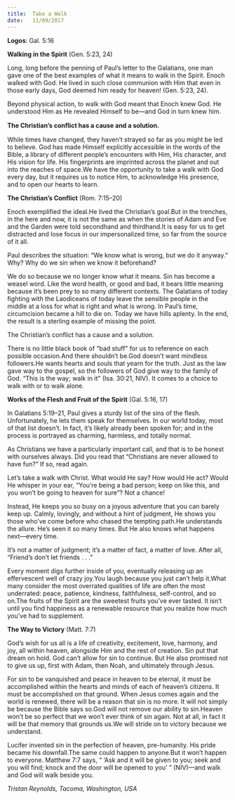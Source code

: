 ```yaml
---
title:  Take a Walk
date:   11/09/2017
---
```


**Logos**: Gal. 5:16

**Walking in the Spirit** (Gen. 5:23, 24)

Long, long before the penning of Paul’s letter to the Galatians, one man gave one of the best examples of what it means to walk in the Spirit. Enoch walked with God. He lived in such close communion with Him that even in those early days, God deemed him ready for heaven! (Gen. 5:23, 24).

Beyond physical action, to walk with God meant that Enoch knew God. He understood Him as He revealed Himself to be—and God in turn knew him.

**The Christian’s conﬂict has a cause and a solution.**

While times have changed, they haven’t strayed so far as you might be led to believe. God has made Himself explicitly accessible in the words of the Bible, a library of different people’s encounters with Him, His character, and His vision for life. His fingerprints are imprinted across the planet and out into the reaches of space.We have the opportunity to take a walk with God every day, but it requires us to notice Him, to acknowledge His presence, and to open our hearts to learn.

**The Christian’s Conflict** (Rom. 7:15–20)

Enoch exemplified the ideal.He lived the Christian’s goal.But in the trenches, in the here and now, it is not the same as when the stories of Adam and Eve and the Garden were told secondhand and thirdhand.It is easy for us to get distracted and lose focus in our impersonalized time, so far from the source of it all.

Paul describes the situation: “We know what is wrong, but we do it anyway.” Why? Why do we sin when we know it beforehand?

We do so because we no longer know what it means. Sin has become a weasel word. Like the word health, or good and bad, it bears little meaning because it’s been prey to so many different contexts. The Galatians of today fighting with the Laodiceans of today leave the sensible people in the middle at a loss for what is right and what is wrong. In Paul’s time, circumcision became a hill to die on. Today we have hills aplenty. In the end, the result is a sterling example of missing the point.

The Christian’s conflict has a cause and a solution.

There is no little black book of “bad stuff” for us to reference on each possible occasion.And there shouldn’t be.God doesn’t want mindless followers.He wants hearts and souls that yearn for the truth. Just as the law gave way to the gospel, so the followers of God give way to the family of God. “This is the way; walk in it” (Isa. 30:21, NIV). It comes to a choice to walk with or to walk alone.

**Works of the Flesh and Fruit of the Spirit** (Gal. 5:16, 17)

In Galatians 5:19–21, Paul gives a sturdy list of the sins of the flesh. Unfortunately, he lets them speak for themselves. In our world today, most of that list doesn’t. In fact, it’s likely already been spoken for; and in the process is portrayed as charming, harmless, and totally normal.

As Christians we have a particularly important call, and that is to be honest with ourselves always. Did you read that “Christians are never allowed to have fun?” If so, read again.

Let’s take a walk with Christ. What would He say? How would He act? Would He whisper in your ear, “You’re being a bad person; keep on like this, and you won’t be going to heaven for sure”? Not a chance!

Instead, He keeps you so busy on a joyous adventure that you can barely keep up. Calmly, lovingly, and without a hint of judgment, He shows you those who’ve come before who chased the tempting path.He understands the allure. He’s seen it so many times. But He also knows what happens next—every time.

It’s not a matter of judgment; it’s a matter of fact, a matter of love. After all, “Friend’s don’t let friends . . .”

Every moment digs further inside of you, eventually releasing up an effervescent well of crazy joy.You laugh because you just can’t help it.What many consider the most overrated qualities of life are often the most underrated: peace, patience, kindness, faithfulness, self-control, and so on.The fruits of the Spirit are the sweetest fruits you’ve ever tasted. It isn’t until you find happiness as a renewable resource that you realize how much you’ve had to supplement.

**The Way to Victory** (Matt. 7:7)

God’s wish for us all is a life of creativity, excitement, love, harmony, and joy, all within heaven, alongside Him and the rest of creation. Sin put that dream on hold. God can’t allow for sin to continue. But He also promised not to give us up, first with Adam, then Noah, and ultimately through Jesus.

For sin to be vanquished and peace in heaven to be eternal, it must be accomplished within the hearts and minds of each of heaven’s citizens. It must be accomplished on that ground. When Jesus comes again and the world is renewed, there will be a reason that sin is no more. It will not simply be because the Bible says so.God will not remove our ability to sin.Heaven won’t be so perfect that we won’t ever think of sin again. Not at all, in fact it will be that memory that grounds us.We will stride on to victory because we understand.

Lucifer invented sin in the perfection of heaven, pre-humanity. His pride became his downfall.The same could happen to anyone.But it won’t happen to everyone. Matthew 7:7 says, “ ‘Ask and it will be given to you; seek and you will find; knock and the door will be opened to you’ ” (NIV)—and walk and God will walk beside you.

_Tristan Reynolds, Tacoma, Washington, USA_